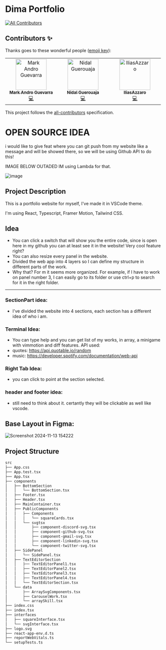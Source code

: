 # Dima Portfolio
<!-- ALL-CONTRIBUTORS-BADGE:START - Do not remove or modify this section -->
[![All Contributors](https://img.shields.io/badge/all_contributors-3-orange.svg?style=flat-square)](#contributors-)
<!-- ALL-CONTRIBUTORS-BADGE:END -->

## Contributors ✨

Thanks goes to these wonderful people ([emoji key](https://allcontributors.org/docs/en/emoji-key)):
<!-- ALL-CONTRIBUTORS-LIST:START - Do not remove or modify this section -->
<!-- prettier-ignore-start -->
<!-- markdownlint-disable -->
<table>
  <tbody>
    <tr>
      <td align="center" valign="top" width="14.28%"><a href="https://github.com/spacemark3"><img src="https://avatars.githubusercontent.com/u/135146939?v=4?s=100" width="100px;" alt="Mark Andro Guevarra"/><br /><sub><b>Mark Andro Guevarra</b></sub></a><br /><a href="https://github.com/MindfulLearner/dima-portfolio/commits?author=spacemark3" title="Code">💻</a></td>
      <td align="center" valign="top" width="14.28%"><a href="https://github.com/Nidalone29"><img src="https://avatars.githubusercontent.com/u/22301275?v=4?s=100" width="100px;" alt="Nidal Guerouaja"/><br /><sub><b>Nidal Guerouaja</b></sub></a><br /><a href="https://github.com/MindfulLearner/dima-portfolio/commits?author=Nidalone29" title="Code">💻</a></td>
      <td align="center" valign="top" width="14.28%"><a href="https://github.com/IliasAzzaro"><img src="https://avatars.githubusercontent.com/u/175980052?v=4?s=100" width="100px;" alt="IliasAzzaro"/><br /><sub><b>IliasAzzaro</b></sub></a><br /><a href="https://github.com/MindfulLearner/dima-portfolio/commits?author=IliasAzzaro" title="Code">💻</a></td>
    </tr>
  </tbody>
</table>

<!-- markdownlint-restore -->
<!-- prettier-ignore-end -->

<!-- ALL-CONTRIBUTORS-LIST:END -->

<!-- ALL-CONTRIBUTORS-LIST:START - Do not remove or modify this section -->
<!-- ALL-CONTRIBUTORS-LIST:END -->

This project follows the [all-contributors](https://github.com/all-contributors/all-contributors) specification.

# OPEN SOURCE IDEA 
i would like to give feat where you can git push from my website like a message and will be showed there, so we will be using Github API to do this!

IMAGE BELOW OUTADED IM using Lambda for that.

![image](https://github.com/user-attachments/assets/5102bfe4-65c9-4f78-ac23-fb1289274493)


## Project Description

This is a portfolio website for myself, I've made it in VSCode theme.

I'm using React, Typescript, Framer Motion, Tailwind CSS.

## Idea
- You can click a switch that will show you the entire code, since is open here in my github you can at least see it in the website! Very cool feature right?
- You can also resize every panel in the website.
- Divided the web app into 4 layers so I can define my structure in different parts of the work.
- Why that? For m it seems more organized. For example, if I have to work on panel number 3, I can easily go to its folder or use ctrl+p to search for it in the right folder.
---
### SectionPart idea: 
- I've divided the website into 4 sections, each section has a different idea of who i am. 
### Terminal Idea:
- You can type help and you can get list of my works, in array, a minigame with vimmotion and diff features.
API used: 
- quotes: https://api.quotable.io/random
- music: https://developer.spotify.com/documentation/web-api


### Right Tab Idea:
- you can click to point at the section selected.
### header and footer idea:
- still need to think about it. certantly they will be clickable as well like vscode.


## Base Layout in Figma:
![Screenshot 2024-11-13 154222](https://github.com/user-attachments/assets/9e612475-4b22-4e88-8564-6086b81ecd95)


## Project Structure

```bash
src
├── App.css
├── App.test.tsx
├── App.tsx
├── components
│   ├── BottomSection
│   │   └── BottomSection.tsx
│   ├── Footer.tsx
│   ├── Header.tsx
│   ├── MainContainer.tsx
│   ├── PublicComponents
│   │   ├── Components
│   │   │   └── squareCards.tsx
│   │   └── svgtsx
│   │       ├── component-discord-svg.tsx
│   │       ├── component-github-svg.tsx
│   │       ├── component-gmail-svg.tsx
│   │       ├── component-linkedin-svg.tsx
│   │       └── component-twitter-svg.tsx
│   ├── SidePanel
│   │   └── SidePanel.tsx
│   ├── TextEditorSection
│   │   ├── TextEditorPanel1.tsx
│   │   ├── TextEditorPanel2.tsx
│   │   ├── TextEditorPanel3.tsx
│   │   ├── TextEditorPanel4.tsx
│   │   └── TextEditorSection.tsx
│   └── data
│       ├── ArraySvgComponents.tsx
│       ├── CarouselWork.tsx
│       └── arraySkill.tsx
├── index.css
├── index.tsx
├── interfaces
│   ├── squareInterface.tsx
│   └── svgInterface.tsx
├── logo.svg
├── react-app-env.d.ts
├── reportWebVitals.ts
└── setupTests.ts
```
